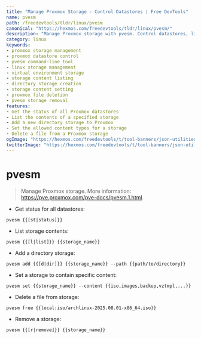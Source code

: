 ```yaml
---
title: "Manage Proxmox Storage - Control Datastores | Free DevTools"
name: pvesm
path: /freedevtools/tldr/linux/pvesm
canonical: "https://hexmos.com/freedevtools/tldr/linux/pvesm/"
description: "Manage Proxmox storage with pvesm. Control datastores, list storage contents, and add or remove storage. Free online tool, no registration required."
category: linux
keywords:
- proxmox storage management
- proxmox datastore control
- pvesm command-line tool
- linux storage management
- virtual environment storage
- storage content listing
- directory storage creation
- storage content setting
- proxmox file deletion
- pvesm storage removal
features:
- Get the status of all Proxmox datastores
- List the contents of a specified storage
- Add a new directory storage to Proxmox
- Set the allowed content types for a storage
- Delete a file from a Proxmox storage
ogImage: "https://hexmos.com/freedevtools/t/tool-banners/json-utilities-banner.png"
twitterImage: "https://hexmos.com/freedevtools/t/tool-banners/json-utilities-banner.png"
---
```


# pvesm

> Manage Proxmox storage.
> More information: <https://pve.proxmox.com/pve-docs/pvesm.1.html>.

- Get status for all datastores:

`pvesm {{[st|status]}}`

- List storage contents:

`pvesm {{[l|list]}} {{storage_name}}`

- Add a directory storage:

`pvesm add {{[d|dir]}} {{storage_name}} --path {{path/to/directory}}`

- Set a storage to contain specific content:

`pvesm set {{storage_name}} --content {{iso,images,backup,vztmpl,...}}`

- Delete a file from storage:

`pvesm free {{local:iso/archlinux-2025.08.01-x86_64.iso}}`

- Remove a storage:

`pvesm {{[r|remove]}} {{storage_name}}`
